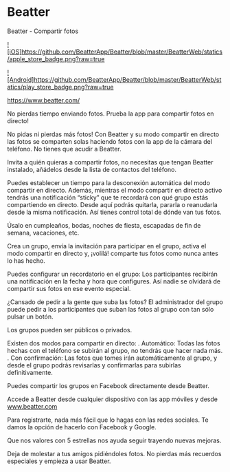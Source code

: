 # Beatter
Beatter - Compartir fotos


[![iOS]<https://github.com/BeatterApp/Beatter/blob/master/BeatterWeb/statics/apple_store_badge.png?raw=true>](https://itunes.apple.com/es/app/beatter-share-photos/id1057614527)

[![Android]<https://github.com/BeatterApp/Beatter/blob/master/BeatterWeb/statics/play_store_badge.png?raw=true>](https://play.google.com/store/apps/details?id=com.wishco.beatter.android)

https://www.beatter.com/

No pierdas tiempo enviando fotos. Prueba la app para compartir fotos en directo!

No pidas ni pierdas más fotos! Con Beatter  y su modo compartir en directo las fotos se comparten solas haciendo fotos con la app de la cámara del teléfono. No tienes que acudir a Beatter.

Invita a quién quieras a compartir fotos, no necesitas que tengan Beatter instalado, añádelos desde la lista de contactos del teléfono.

Puedes establecer un tiempo para la desconexión automática del modo compartir en directo. Además, mientras el modo compartir en directo activo tendrás una notificación “sticky” que te recordará con qué grupo estás compartiendo en directo. Desde aquí podrás quitarla, pararla o reanudarla desde la misma notificación. Así tienes control total de dónde van tus fotos.

Úsalo en cumpleaños, bodas, noches de fiesta, escapadas de fin de semana, vacaciones, etc.

Crea un grupo, envía la invitación para participar en el grupo, activa el modo compartir en directo y, ¡volilá! comparte tus fotos como nunca antes lo has hecho.

Puedes configurar un recordatorio en el grupo: Los participantes recibirán una notificación en la fecha y hora que configures. Así nadie se olvidará de compartir sus fotos en ese evento especial.

¿Cansado de pedir a la gente que suba las fotos? El administrador del grupo puede pedir a los participantes que suban las fotos al grupo con tan sólo pulsar un botón.

Los grupos pueden ser públicos o privados.

Existen dos modos para compartir en directo:
. Automático: Todas las fotos hechas con el teléfono se subirán al grupo, no tendrás que hacer nada más.
. Con confirmación: Las fotos que tomes irán automáticamente al grupo, y desde el grupo podrás revisarlas y confirmarlas para subirlas definitivamente.

Puedes compartir los grupos en Facebook directamente desde Beatter.

Accede a Beatter desde cualquier dispositivo con las app móviles y desde www.beatter.com

Para registrarte, nada más fácil que lo hagas con las redes sociales. Te damos la opción de hacerlo con Facebook y Google.

Que nos valores con 5 estrellas nos ayuda seguir trayendo nuevas mejoras.

Deja de molestar a tus amigos pidiéndoles fotos. No pierdas más recuerdos especiales y empieza a usar Beatter.


